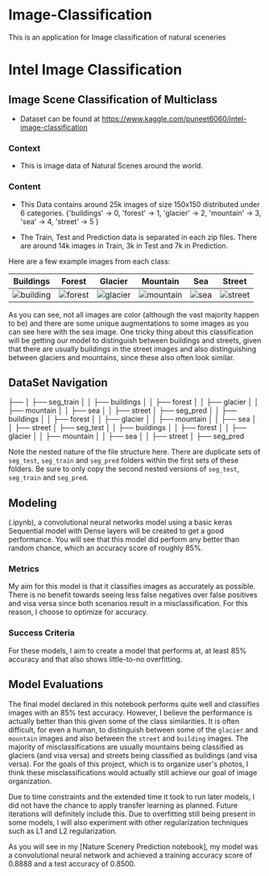 # Image-Classification
This is an application for Image classification of natural sceneries

# Intel Image Classification
## Image Scene Classification of Multiclass

- Dataset can be found at https://www.kaggle.com/puneet6060/intel-image-classification

### Context
- This is image data of Natural Scenes around the world.

### Content
- This Data contains around 25k images of size 150x150 distributed under 6 categories.
{'buildings' -> 0,
'forest' -> 1,
'glacier' -> 2,
'mountain' -> 3,
'sea' -> 4,
'street' -> 5 }

- The Train, Test and Prediction data is separated in each zip files. There are around 14k images in Train, 3k in Test and 7k in Prediction.


Here are a few example images from each class:

|Buildings	|Forest	|Glacier|Mountain|Sea|Street|
|---	|---	|---	|---	|---	|---    |
|![building](figures/10176.jpg)|![forest](figures/10186.jpg)|![glacier](figures/10256.jpg)|![mountain](figures/11023.jpg)|![sea](figures/10420.jpg)|![street](figures/10112.jpg)


As you can see, not all images are color (although the vast majority happen to be) and there are some unique augmentations to some images as you can see here with the sea image.  One tricky thing about this classification will be getting our model to distinguish between buildings and streets, given that there are usually buildings in the street images and also distinguishing between glaciers and mountains, since these also often look similar.  


## DataSet Navigation

├── <data>
│   ├── seg_train
│   │   ├── buildings
│   │   ├── forest
│   │   ├── glacier
│   │   ├── mountain
│   │   ├── sea
│   │   ├── street
│   ├── seg_pred
│   │   ├── buildings
│   │   ├── forest
│   │   ├── glacier
│   │   ├── mountain
│   │   ├── sea
│   │   ├── street
│   ├── seg_test
│   │   ├── buildings
│   │   ├── forest
│   │   ├── glacier
│   │   ├── mountain
│   │   ├── sea
│   │   ├── street
│   ├── seg_pred

Note the nested nature of the file structure here.  There are duplicate sets of `seg_test`, `seg_train` and `seg_pred` folders within the first sets of these folders.  Be sure to only copy the second nested versions of `seg_test`, `seg_train` and `seg_pred`.

## Modeling

(.ipynb), a convolutional neural networks model using a basic keras Sequential model with Dense layers will be created to get a good performance.  You will see that this model did perform any better than random chance, which an accuracy score of roughly 85%.

### Metrics

My aim for this model is that it classifies images as accurately as possible.  There is no benefit towards seeing less false negatives over false positives and visa versa since both scenarios result in a misclassification.  For this reason, I choose to optimize for accuracy.  

### Success Criteria 

For these models, I aim to create a model that performs at, at least 85% accuracy and that also shows little-to-no overfitting.  

## Model Evaluations

The final model declared in this notebook performs quite well and classifies images with an 85% test accuracy.  However, I believe the performance is actually better than this given some of the class similarities.  It is often difficult, for even a human, to distinguish between some of the `glacier` and `mountain` images and also between the `street` and `building` images.  The majority of misclassifications are usually mountains being classified as glaciers (and visa versa) and streets being classified as buildings (and visa versa).  For the goals of this project, which is to organize user's photos, I think these misclassifications would actually still achieve our goal of image organization.

Due to time constraints and the extended time it took to run later models, I did not have the chance to apply transfer learning as planned.  Future iterations will definitely include this.  Due to overfitting still being present in some models, I will also experiment with other regularization techniques such as L1 and L2 regularization. 

As you will see in my [Nature Scenery Prediction notebook], my model was a convolutional neural network and achieved a training accuracy score of 0.8888 and a test accuracy of 0.8500.   
